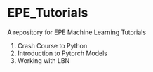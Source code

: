 # EPE_Tutorials
A repository for EPE Machine Learning Tutorials

1. Crash Course to Python <br>
2. Introduction to Pytorch Models<br>
3. Working with LBN
